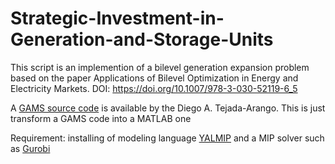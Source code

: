# Strategic-Investment-in-Generation-and-Storage-Units
This script is an implemention of a bilevel generation expansion problem based on the paper Applications of Bilevel Optimization in Energy and Electricity Markets. DOI: https://doi.org/10.1007/978-3-030-52119-6_5

A [GAMS source code](https://github.com/datejada/SIGASUS) is available by the Diego A. Tejada-Arango. This is just transform a GAMS code into a MATLAB one

Requirement: installing of modeling language [YALMIP](https://yalmip.github.io/) and a MIP solver such as [Gurobi](https://www.gurobi.com/)
